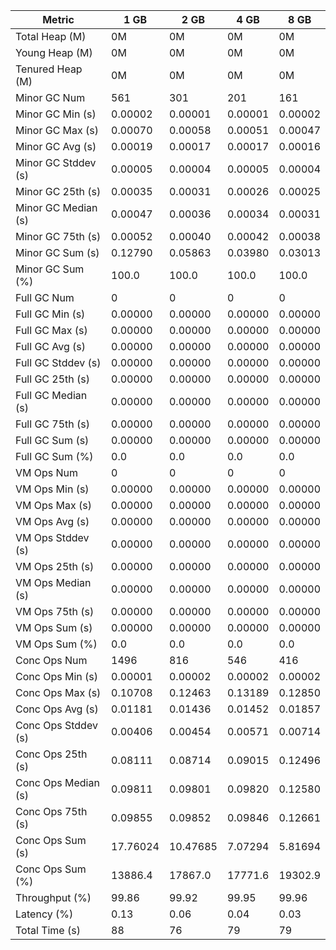 | Metric | 1 GB | 2 GB | 4 GB | 8 GB |
|------|----|----|----|----|
| Total Heap (M) | 0M | 0M | 0M | 0M |
| Young Heap (M) | 0M | 0M | 0M | 0M |
| Tenured Heap (M) | 0M | 0M | 0M | 0M |
| Minor GC Num | 561 | 301 | 201 | 161 |
| Minor GC Min (s) | 0.00002 | 0.00001 | 0.00001 | 0.00002 |
| Minor GC Max (s) | 0.00070 | 0.00058 | 0.00051 | 0.00047 |
| Minor GC Avg (s) | 0.00019 | 0.00017 | 0.00017 | 0.00016 |
| Minor GC Stddev (s) | 0.00005 | 0.00004 | 0.00005 | 0.00004 |
| Minor GC 25th (s) | 0.00035 | 0.00031 | 0.00026 | 0.00025 |
| Minor GC Median (s) | 0.00047 | 0.00036 | 0.00034 | 0.00031 |
| Minor GC 75th (s) | 0.00052 | 0.00040 | 0.00042 | 0.00038 |
| Minor GC Sum (s) | 0.12790 | 0.05863 | 0.03980 | 0.03013 |
| Minor GC Sum (%) | 100.0 | 100.0 | 100.0 | 100.0 |
| Full GC Num | 0 | 0 | 0 | 0 |
| Full GC Min (s) | 0.00000 | 0.00000 | 0.00000 | 0.00000 |
| Full GC Max (s) | 0.00000 | 0.00000 | 0.00000 | 0.00000 |
| Full GC Avg (s) | 0.00000 | 0.00000 | 0.00000 | 0.00000 |
| Full GC Stddev (s) | 0.00000 | 0.00000 | 0.00000 | 0.00000 |
| Full GC 25th (s) | 0.00000 | 0.00000 | 0.00000 | 0.00000 |
| Full GC Median (s) | 0.00000 | 0.00000 | 0.00000 | 0.00000 |
| Full GC 75th (s) | 0.00000 | 0.00000 | 0.00000 | 0.00000 |
| Full GC Sum (s) | 0.00000 | 0.00000 | 0.00000 | 0.00000 |
| Full GC Sum (%) | 0.0 | 0.0 | 0.0 | 0.0 |
| VM Ops Num | 0 | 0 | 0 | 0 |
| VM Ops Min (s) | 0.00000 | 0.00000 | 0.00000 | 0.00000 |
| VM Ops Max (s) | 0.00000 | 0.00000 | 0.00000 | 0.00000 |
| VM Ops Avg (s) | 0.00000 | 0.00000 | 0.00000 | 0.00000 |
| VM Ops Stddev (s) | 0.00000 | 0.00000 | 0.00000 | 0.00000 |
| VM Ops 25th (s) | 0.00000 | 0.00000 | 0.00000 | 0.00000 |
| VM Ops Median (s) | 0.00000 | 0.00000 | 0.00000 | 0.00000 |
| VM Ops 75th (s) | 0.00000 | 0.00000 | 0.00000 | 0.00000 |
| VM Ops Sum (s) | 0.00000 | 0.00000 | 0.00000 | 0.00000 |
| VM Ops Sum (%) | 0.0 | 0.0 | 0.0 | 0.0 |
| Conc Ops Num | 1496 | 816 | 546 | 416 |
| Conc Ops Min (s) | 0.00001 | 0.00002 | 0.00002 | 0.00002 |
| Conc Ops Max (s) | 0.10708 | 0.12463 | 0.13189 | 0.12850 |
| Conc Ops Avg (s) | 0.01181 | 0.01436 | 0.01452 | 0.01857 |
| Conc Ops Stddev (s) | 0.00406 | 0.00454 | 0.00571 | 0.00714 |
| Conc Ops 25th (s) | 0.08111 | 0.08714 | 0.09015 | 0.12496 |
| Conc Ops Median (s) | 0.09811 | 0.09801 | 0.09820 | 0.12580 |
| Conc Ops 75th (s) | 0.09855 | 0.09852 | 0.09846 | 0.12661 |
| Conc Ops Sum (s) | 17.76024 | 10.47685 | 7.07294 | 5.81694 |
| Conc Ops Sum (%) | 13886.4 | 17867.0 | 17771.6 | 19302.9 |
| Throughput (%) | 99.86 | 99.92 | 99.95 | 99.96 |
| Latency (%) | 0.13 | 0.06 | 0.04 | 0.03 |
| Total Time (s) | 88 | 76 | 79 | 79 |
